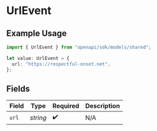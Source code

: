 # UrlEvent

## Example Usage

```typescript
import { UrlEvent } from "openapi/sdk/models/shared";

let value: UrlEvent = {
  url: "https://respectful-onset.net",
};
```

## Fields

| Field              | Type               | Required           | Description        |
| ------------------ | ------------------ | ------------------ | ------------------ |
| `url`              | *string*           | :heavy_check_mark: | N/A                |